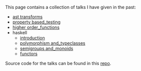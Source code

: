 This page contains a collection of talks I have given in the past:

- [ast transforms](https://luc-tielen.github.io/talks/ast_transforms)
- [property based_testing](https://luc-tielen.github.io/talks/property_based_testing)
- [higher order_functions](https://luc-tielen.github.io/talks/higher_order_functions)
- haskell
  - [introduction](https://luc-tielen.github.io/talks/haskell/introduction)
  - [polymorphism and_typeclasses](https://luc-tielen.github.io/talks/haskell/polymorphism_and_typeclasses)
  - [semigroups and_monoids](https://luc-tielen.github.io/talks/haskell/semigroups_and_monoids)
  - [functors](https://luc-tielen.github.io/talks/haskell/functors)
  

Source code for the talks can be found in this [repo](https://github.com/luc-tielen/talks).
